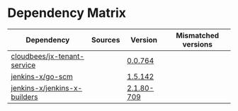 # Dependency Matrix

Dependency | Sources | Version | Mismatched versions
---------- | ------- | ------- | -------------------
[cloudbees/jx-tenant-service](https://github.com/cloudbees/jx-tenant-service) |  | [0.0.764](https://github.com/cloudbees/jx-tenant-service/releases/tag/v0.0.764) | 
[jenkins-x/go-scm](https://github.com/jenkins-x/go-scm) |  | [1.5.142]() | 
[jenkins-x/jenkins-x-builders](https://github.com/jenkins-x/jenkins-x-builders) |  | [2.1.80-709]() | 
